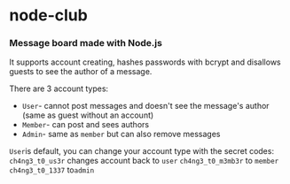 # node-club

### Message board made with Node.js

It supports account creating, hashes passwords with bcrypt and disallows guests to see the author of a message.

There are 3 account types:
* `User`- cannot post messages and doesn't see the message's author (same as guest without an account)
* `Member`- can post and sees authors
* `Admin`- same as `member` but can also remove messages

`User`is default, you can change your account type with the secret codes:
`ch4ng3_t0_us3r` changes account back to `user`
`ch4ng3_t0_m3mb3r` to `member`
`ch4ng3_t0_1337` to`admin`
